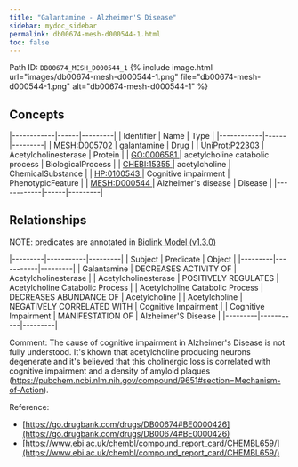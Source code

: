```yaml
---
title: "Galantamine - Alzheimer'S Disease"
sidebar: mydoc_sidebar
permalink: db00674-mesh-d000544-1.html
toc: false 
---
```



Path ID: `DB00674_MESH_D000544_1`
{% include image.html url="images/db00674-mesh-d000544-1.png" file="db00674-mesh-d000544-1.png" alt="db00674-mesh-d000544-1" %}

## Concepts

|------------|------|---------|
| Identifier | Name | Type    |
|------------|------|---------|
| <a href="https://identifiers.org/MESH:D005702">MESH:D005702 </a> | galantamine | Drug |
| <a href="https://identifiers.org/UniProt:P22303">UniProt:P22303 </a> | Acetylcholinesterase | Protein |
| <a href="https://identifiers.org/GO:0006581">GO:0006581 </a> | acetylcholine catabolic process | BiologicalProcess |
| <a href="https://identifiers.org/CHEBI:15355">CHEBI:15355 </a> | acetylcholine | ChemicalSubstance |
| <a href="https://identifiers.org/HP:0100543">HP:0100543 </a> | Cognitive impairment | PhenotypicFeature |
| <a href="https://identifiers.org/MESH:D000544">MESH:D000544 </a> | Alzheimer's disease | Disease |
|------------|------|---------|

## Relationships


NOTE: predicates are annotated in <a href="https://github.com/biolink/biolink-model/releases/tag/v1.3.0">Biolink Model (v1.3.0)</a>

|---------|-----------|---------|
| Subject | Predicate | Object  |
|---------|-----------|---------|
| Galantamine | DECREASES ACTIVITY OF | Acetylcholinesterase |
| Acetylcholinesterase | POSITIVELY REGULATES | Acetylcholine Catabolic Process |
| Acetylcholine Catabolic Process | DECREASES ABUNDANCE OF | Acetylcholine |
| Acetylcholine | NEGATIVELY CORRELATED WITH | Cognitive Impairment |
| Cognitive Impairment | MANIFESTATION OF | Alzheimer'S Disease |
|---------|-----------|---------|

Comment: The cause of cognitive impairment in Alzheimer's Disease is not fully understood. It's khown that acetylcholine producing neurons degenerate and it's believed that this cholinergic loss is correlated with cognitive impairment and a density of amyloid plaques (https://pubchem.ncbi.nlm.nih.gov/compound/9651#section=Mechanism-of-Action).

Reference: 
  - [https://go.drugbank.com/drugs/DB00674#BE0000426](https://go.drugbank.com/drugs/DB00674#BE0000426)
  - [https://www.ebi.ac.uk/chembl/compound_report_card/CHEMBL659/](https://www.ebi.ac.uk/chembl/compound_report_card/CHEMBL659/)
